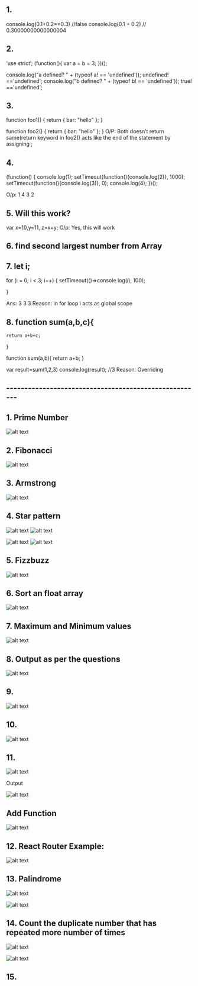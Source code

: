 ## 1.

console.log(0.1+0.2==0.3) //false
console.log(0.1 + 0.2) // 0.30000000000000004

## 2.

‘use strict’;
(function(){
var a = b = 3;
})();

console.log("a defined? " + (typeof a! == 'undefined')); undefined! =='undefined';
console.log("b defined? " + (typeof b! == 'undefined')); true! =='undefined';

## 3.

function foo1()
{
return {
bar: "hello"
};
}

function foo2()
{
return
{
bar: "hello"
};
}
O/P: Both doesn’t return same(return keyword in foo2() acts like the end of the statement by assigning ;

## 4.

(function() {
console.log(1);
setTimeout(function(){console.log(2)}, 1000);
setTimeout(function(){console.log(3)}, 0);
console.log(4);
})();

O/p: 1 4 3 2

## 5. Will this work?

var x=10,y=11,
z=x+y;
O/p: Yes, this will work

## 6. find second largest number from Array

## 7. let i;

for (i = 0; i < 3; i++) {
setTimeout(()=>console.log(i), 100);

}

Ans: 3 3 3
Reason: in for loop i acts as global scope

## 8. function sum(a,b,c){

    return a+b+c;

}

function sum(a,b){
return a+b;
}

var result=sum(1,2,3)
console.log(result); //3
Reason: Overriding

## ------------------------------------------------------

## 1. Prime Number

![alt text](https://user-images.githubusercontent.com/42731246/142737068-e44fd4f6-bcaa-4bcd-8877-02fc87bcb420.png)

## 2. Fibonacci

![alt text](https://user-images.githubusercontent.com/42731246/142737071-a6361b5c-f22c-4063-be79-f0aba66870e6.png)

## 3. Armstrong

![alt text](https://user-images.githubusercontent.com/42731246/142737076-63406336-d4e7-4745-bd13-3864ba8f6955.png)

## 4. Star pattern

![alt text](https://user-images.githubusercontent.com/42731246/142737082-e39bda74-694b-4b1c-bdb1-74c5e47067e2.png)
![alt text](https://user-images.githubusercontent.com/42731246/142737086-21951694-10a3-406a-b729-64b6e3323a1d.png)

![alt text](https://user-images.githubusercontent.com/42731246/142737090-43ab3984-dc3e-4e89-9974-60c7746effcb.png)
![alt text](https://user-images.githubusercontent.com/42731246/142737093-88975450-44bd-4d05-870e-e8ea5664eb14.png)

## 5. Fizzbuzz

![alt text](https://user-images.githubusercontent.com/42731246/142737101-b325b893-8fcc-4599-a9cb-a03681620d23.png)

## 6. Sort an float array

![alt text](https://user-images.githubusercontent.com/42731246/142737104-3226d003-513c-4cdd-8e3b-35fc619adb44.png)

## 7. Maximum and Minimum values

![alt text](https://user-images.githubusercontent.com/42731246/142737114-fbbb5a7f-7ba9-495b-8905-64f75b007a89.png)

## 8. Output as per the questions

![alt text](https://user-images.githubusercontent.com/42731246/142737118-1193f2c3-8e47-4fe7-a218-6fab385907cc.png)

## 9.

![alt text](https://user-images.githubusercontent.com/42731246/142737137-e5ef3dca-6caf-4779-93c5-b57f4850c009.png)

## 10.

![alt text](https://user-images.githubusercontent.com/42731246/142737142-305bb31e-d5fc-4dbb-a489-6e3203a3c409.png)

## 11.

![alt text](https://user-images.githubusercontent.com/42731246/142737148-891f1992-82e2-4752-a55d-59cc5523a2f4.png)

Output

![alt text](https://user-images.githubusercontent.com/42731246/142737151-320d4b41-8754-4b7e-b64e-83a4f83197e0.png)

## Add Function

![alt text](https://user-images.githubusercontent.com/42731246/142737161-14d6d336-870c-4340-b3d7-1b3828e657a5.png)

## 12. React Router Example:

![alt text](https://user-images.githubusercontent.com/42731246/142737167-66209883-e033-41dd-9d14-e04f54f492d2.png)

## 13. Palindrome

![alt text](https://user-images.githubusercontent.com/42731246/142737175-6267b973-398c-45e2-94a8-f9c179357d9d.png)

![alt text](https://user-images.githubusercontent.com/42731246/142737178-1dd8c547-439f-4fec-bffe-e2d909788267.png)

## 14. Count the duplicate number that has repeated more number of times

![alt text](https://user-images.githubusercontent.com/42731246/142737180-f7b2c61c-726b-43c8-9d91-291d5aff0bbf.png)

![alt text](https://user-images.githubusercontent.com/42731246/142737184-77289625-f001-4606-bf83-9068a3252ebe.png)

## 15.
